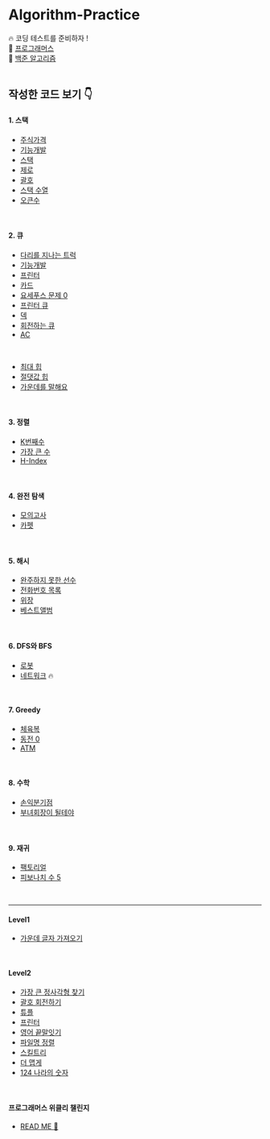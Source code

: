 # Algorithm-Practice
🔥 코딩 테스트를 준비하자 !
<br/>
💌 [프로그래머스](https://programmers.co.kr/learn/challenges)<br/>
💌 [백준 알고리즘](https://www.acmicpc.net/)
<br/>
<br/>
## 작성한 코드 보기 👇
#### 1. 스택
- [주식가격](./Stack/StockPrice.java)
- [기능개발](./Stack/FunctionDevelop.java)
- [스택](./Stack/PrintStack.java)
- [제로](./Stack/Zero.java)
- [괄호](./Stack/Parenthesis.java)
- [스택 수열](./Stack/Sequence.java)
- [오큰수](./Stack/NGE.java)

<br/>

#### 2. 큐
- [다리를 지나는 트럭](./Stack&Queue/Bridge.java)
- [기능개발](./Queue/FunctionDevelop.java)
- [프린터](./Queue/Printer.java)
- [카드](./Queue/Card.java)
- [요세푸스 문제 0](./Queue/Josephus.java)
- [프린터 큐](./Queue/PrinterQueue.java)
- [덱](./Queue/Deque.java)
- [회전하는 큐](./Queue/Rotation.java)
- [AC](./Queue/AC.java)

<br/>

- [최대 힙](./Queue/PriorityQueue/MaxHeap.java)
- [절댓값 힙](./Queue/PriorityQueue/AbsHeap.java)
- [가운데를 말해요](./Queue/PriorityQueue/Center.java)

<br/>

#### 3. 정렬
- [K번째수](./Sort/KthNumber.java)
- [가장 큰 수](./Sort/BiggestNumber.java)
- [H-Index](./Sort/HIndex.java)

<br/>

#### 4. 완전 탐색
- [모의고사](./ExhaustiveSearch/PracticeTest.java)
- [카펫](./ExhaustiveSearch/Carpet.java)

<br/>

#### 5. 해시
- [완주하지 못한 선수](./Hash/Player.java)
- [전화번호 목록](./Hash/Phone_book.java)
- [위장](./Hash/Camouflage.java)
- [베스트앨범](./Hash/BestAlbum.java)

<br/>

#### 6. DFS와 BFS
- [로봇](./DFS&BFS/Robot.java)
- [네트워크](./DFS&BFS/Network.java) 🔥

<br/>

#### 7. Greedy
- [체육복](./Greedy/SportsWear.java)
- [동전 0](./Greedy/Coin.java)
- [ATM](./Greedy/ATM.java)

<br/>

#### 8. 수학
- [손익분기점](./Math/BEPoint.java)
- [부녀회장이 될테야](./Math/APT.java)

<br/>

#### 9. 재귀
- [팩토리얼](./Recursion/Factorial.java)
- [피보나치 수 5](./Recursion/Fibo.java)

<br/>

<hr>

#### Level1
- [가운데 글자 가져오기](./level1/Center.java)

<br/>

#### Level2
- [가장 큰 정사각형 찾기](./Level2/BiggestSquare.java)
- [괄호 회전하기](./Level2/Bracket.java)
- [튜플](./Level2/Tuple.java)
- [프린터](./Level2/Printer2.java)
- [영어 끝말잇기](./Level2/WordChain.java)
- [파일명 정렬](./Level2/FileName.java)
- [스킬트리](./Level2/SkillTree.java)
- [더 맵게](./Level2/MoreSpicy.java)
- [124 나라의 숫자](./Level2/NumberOf124.java)

<br/>

#### 프로그래머스 위클리 챌린지
- [READ ME 🛴](./Weekly/README.md)
